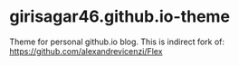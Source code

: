 # girisagar46.github.io-theme
Theme for personal github.io blog. This is indirect fork of: https://github.com/alexandrevicenzi/Flex
